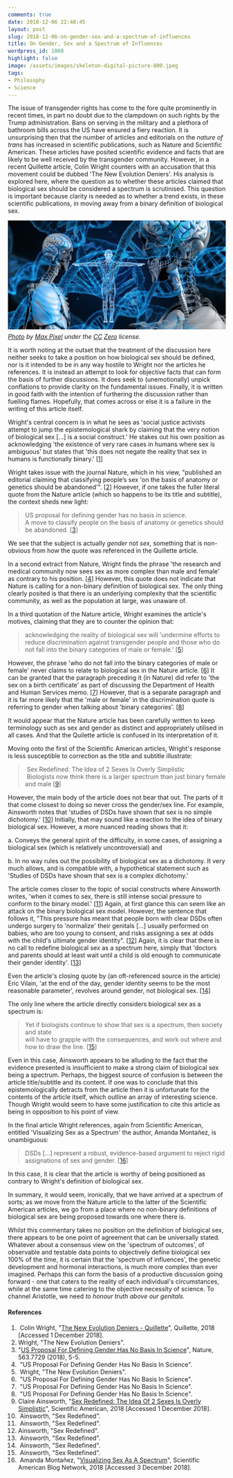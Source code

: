 ```yaml
---
comments: true
date: 2018-12-06 22:48:45
layout: post
slug: 2018-12-06-on-gender-sex-and-a-spectrum-of-influences
title: On Gender, Sex and a Spectrum of Influences
wordpress_id: 1060
highlight: false
image: /assets/images/skeleton-digital-picture-800.jpeg
tags:
- Philosophy
- Science
---
```


The issue of transgender rights has come to the fore quite prominently
in recent times, in part no doubt due to the clampdown on such rights by
the Trump administration. Bans on serving in the military and a plethora
of bathroom bills across the US have ensured a fiery reaction. It is
unsurprising then that the number of articles and editorials on the
_nature of trans_ has increased in scientific publications, such as Nature
and Scientific American. These articles have posited scientific evidence
and facts that are likely to be well received by the transgender
community. However, in a recent Quillette article, Colin Wright counters
with an accusation that this movement could be dubbed 'The New Evolution
Deniers'. His analysis is explored here, where the question as to
whether these articles claimed that biological sex should be considered
a spectrum is scrutinised. This question is important because clarity is
needed as to whether a trend exists, in these scientific publications,
in moving away from a binary definition of biological sex.

<p>
<figure style="margin:0px;">
    <img src="/assets/images/skeleton-digital-picture-800.jpeg"
    alt="Skeleton Digital Anatomy" />
    <figcaption style="font-style: italic; margin-top: 5px;">
        <a
        href="https://www.maxpixel.net/Helix-Biology-Genetic-Material-Dna-Proteins-3598439">Photo</a>
        by <a
        href="https://www.maxpixel.net">Max Pixel</a>
        under the <a href="http://en.wikipedia.org/wiki/en:Creative_Commons">CC</a> <a
        href="https://creativecommons.org/publicdomain/zero/1.0/deed.en">Zero</a>
        license.
    </figcaption>
</figure>
</p>

It is worth noting at the outset that the treatment of the discussion
here neither seeks to take a position on how biological sex should be
defined, nor is it intended to be in any way hostile to Wright nor the
articles he references. It is instead an attempt to look for objective
facts that can form the basis of further discussions. It does seek to
(unemotionally) unpick conflations to provide clarity on the fundamental
issues. Finally, it is written in good faith with the intention of
furthering the discussion rather than fuelling flames. Hopefully, that
comes across or else it is a failure in the writing of this article
itself.

Wright's central concern is in what he sees as 'social justice activists
attempt to jump the epistemological shark by claiming that the very
notion of biological sex [...] is a social construct.' He stakes out his
own position as acknowledging 'the existence of very rare cases in
humans where sex is ambiguous' but states that 'this does not negate the
reality that sex in humans is functionally binary.'
\[[1](https://quillette.com/2018/11/30/the-new-evolution-deniers/)]

Wright takes issue with the journal Nature, which in his view,
"published an editorial claiming that classifying people’s sex 'on the
basis of anatomy or genetics should be abandoned'". \[[2](https://quillette.com/2018/11/30/the-new-evolution-deniers/)] However, if one
takes the fuller literal quote from the Nature article (which so happens
to be its title and subtitle), the context sheds new light:

> US proposal for defining gender has no basis in science.<br />
> A move to classify people on the basis of anatomy or genetics should
be abandoned. \[[3](https://doi.org/10.1038/d41586-018-07238-8)]

We see that the subject is actually _gender_ not _sex_, something that is
non-obvious from how the quote was referenced in the Quillette article.

In a second extract from Nature, Wright finds the phrase 'the research
and medical community now sees sex as more complex than male and female'
as contrary to his position. \[[4](https://doi.org/10.1038/d41586-018-07238-8)] However, this quote does not indicate
that Nature is calling for a non-binary definition of biological sex.
The only thing clearly posited is that there is an underlying complexity
that the scientific community, as well as the population at large, was
unaware of.

In a third quotation of the Nature article, Wright examines the
article's motives, claiming that they are to counter the opinion that:

> acknowledging the reality of biological sex will 'undermine efforts
to reduce discrimination against transgender people
> and those who do not fall into the binary categories of male or
female.' \[[5](https://quillette.com/2018/11/30/the-new-evolution-deniers/)]

However, the phrase 'who do not fall into the binary categories of male
or female' never claims to relate to biological sex in the Nature
article. \[[6](https://doi.org/10.1038/d41586-018-07238-8)] It can be granted that the paragraph preceding it (in
Nature) did refer to 'the sex on a birth certificate' as part of
discussing the Department of Health and Human Services memo. \[[7](https://doi.org/10.1038/d41586-018-07238-8)]
However, that is a separate paragraph and it is far more likely that the
'male or female' in the discrimination quote is referring to gender when
talking about 'binary categories'. \[[8](https://doi.org/10.1038/d41586-018-07238-8)]

It would appear that the Nature article has been carefully written to
keep terminology such as sex and gender as distinct and appropriately
utilised in all cases. And that the Quilette article is confused in its
interpretation of it.

Moving onto the first of the Scientific American articles, Wright's
response is less susceptible to correction as the title and subtitle
illustrate:

> Sex Redefined: The Idea of 2 Sexes Is Overly Simplistic<br />
> Biologists now think there is a larger spectrum than just binary
female and male \[[9](https://www.scientificamerican.com/article/sex-redefined-the-idea-of-2-sexes-is-overly-simplistic1/)]

However, the main body of the article does not bear that out. The parts
of it that come closest to doing so never cross the gender/sex line. For
example, Ainsworth notes that 'studies of DSDs have shown that sex is no
simple dichotomy.' \[[10](https://www.scientificamerican.com/article/sex-redefined-the-idea-of-2-sexes-is-overly-simplistic1/)] Initially, that may sound like a reaction to the
idea of binary biological sex. However, a more nuanced reading shows
that it:

a. Conveys the general spirit of the difficulty, in some cases, of
assigning a biological sex (which is relatively uncontroversial) and
    
b. In no way rules out the possibility of biological sex as a dichotomy.
It very much allows, and is compatible with, a hypothetical statement
such as 'Studies of DSDs have shown that sex is a complex dichotomy.'

The article comes closer to the topic of social constructs where
Ainsworth writes, 'when it comes to sex, there is still intense social
pressure to conform to the binary model.' \[[11](https://www.scientificamerican.com/article/sex-redefined-the-idea-of-2-sexes-is-overly-simplistic1/)] Again, at first glance
this can seem like an attack on the binary biological sex model.
However, the sentence that follows it, "This pressure has meant that
people born with clear DSDs often undergo surgery to 'normalize' their
genitals [...] usually performed on babies, who are too young to
consent, and risks assigning a sex at odds with the child's ultimate
gender identity". \[[12](https://www.scientificamerican.com/article/sex-redefined-the-idea-of-2-sexes-is-overly-simplistic1/)] Again, it is clear that there is no call to
redefine biological sex as a spectrum here, simply that 'doctors and
parents should at least wait until a child is old enough to communicate
their gender identity'. \[[13](https://www.scientificamerican.com/article/sex-redefined-the-idea-of-2-sexes-is-overly-simplistic1/)]

Even the article's closing quote by (an oft-referenced source in the
article) Eric Vilain, 'at the end of the day, gender identity seems to
be the most reasonable parameter', revolves around gender, not
biological sex. \[[14](https://www.scientificamerican.com/article/sex-redefined-the-idea-of-2-sexes-is-overly-simplistic1/)]

The only line where the article directly considers biological sex as a
spectrum is:

> Yet if biologists continue to show that sex is a spectrum, then
society and state<br />
> will have to grapple with the consequences, and work out where and
how to draw the line. \[[15](https://www.scientificamerican.com/article/sex-redefined-the-idea-of-2-sexes-is-overly-simplistic1/)]

Even in this case, Ainsworth appears to be alluding to the fact that the
evidence presented is insufficient to make a strong claim of biological
sex being a spectrum. Perhaps, the biggest source of confusion is
between the article title/subtitle and its content. If one was to
conclude that this epistemologically detracts from the article then it
is unfortunate for the contents of the article itself, which outline an
array of interesting science. Though Wright would seem to have some
justification to cite this article as being in opposition to his point
of view.

In the final article Wright references, again from Scientific American,
entitled 'Visualizing Sex as a Spectrum' the author, Amanda Montañez,
is unambiguous:

> DSDs [...] represent a robust, evidence-based argument to reject
rigid assignations of sex and gender. \[[16](https://blogs.scientificamerican.com/sa-visual/visualizing-sex-as-a-spectrum/)]

In this case, it is clear that the article is worthy of being positioned
as contrary to Wright's definition of biological sex.

In summary, it would seem, ironically, that we have arrived at a
spectrum of sorts; as we move from the Nature article to the latter of
the Scientific American articles, we go from a place where no non-binary
definitions of biological sex are being proposed towards one where there
is.

Whilst this commentary takes no position on the definition of biological
sex, there appears to be one point of agreement that can be universally
stated. Whatever about a consensus view on the 'spectrum of outcomes',
of observable and testable data points to objectively define biological
sex 100% of the time, it is certain that the 'spectrum of influences',
the genetic development and hormonal interactions, is much more complex
than ever imagined. Perhaps this can form the basis of a productive
discussion going forward - one that caters to the reality of each
individual's circumstances, while at the same time catering to the
objective necessity of science. To channel Aristotle, we need _to honour
truth above our genitals._

#### References
1.  Colin Wright, "[The New Evolution Deniers - Quillette](https://quillette.com/2018/11/30/the-new-evolution-deniers/)", Quillette, 2018 [Accessed 1 December 2018].
2.  Wright, "The New Evolution Deniers".
3.  "[US Proposal For Defining Gender Has No Basis In Science](https://doi.org/10.1038/d41586-018-07238-8)", Nature, 563.7729 (2018), 5-5.
4.  "US Proposal For Defining Gender Has No Basis In Science".
5.  Wright, "The New Evolution Deniers".
6.  "US Proposal For Defining Gender Has No Basis In Science".
7.  "US Proposal For Defining Gender Has No Basis In Science".
8.  "US Proposal For Defining Gender Has No Basis In Science".
9.  Claire Ainsworth, "[Sex Redefined: The Idea Of 2 Sexes Is Overly Simplistic](https://www.scientificamerican.com/article/sex-redefined-the-idea-of-2-sexes-is-overly-simplistic1/)", Scientific American, 2018 [Accessed 1 December 2018].
10.  Ainsworth, "Sex Redefined".
11.  Ainsworth, "Sex Redefined".
12.  Ainsworth, "Sex Redefined".
13.  Ainsworth, "Sex Redefined".
14.  Ainsworth, "Sex Redefined".
15.  Ainsworth, "Sex Redefined".
16.  Amanda Montañez, "[Visualizing Sex As A Spectrum](https://blogs.scientificamerican.com/sa-visual/visualizing-sex-as-a-spectrum/)", Scientific American Blog Network, 2018 [Accessed 3 December 2018].
